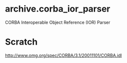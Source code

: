 archive.corba_ior_parser
========================

CORBA Interoperable Object Reference (IOR) Parser


Scratch
========================


http://www.omg.org/spec/CORBA/3.1/20011101/CORBA.idl
